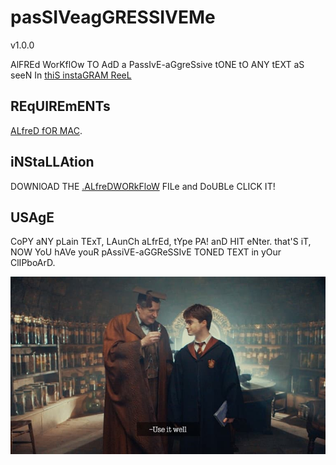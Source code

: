 # pasSIVeagGRESSIVEMe
v1.0.0

AlFREd WorKflOw TO AdD a PassIvE-aGgreSsive tONE tO ANY tEXT aS seeN In [thiS instaGRAM ReeL](https://www.instagram.com/reel/CjBBjejAg1r/?=YmMyMTA2M2Y=)

## REqUIREmENTs

[ALfreD fOR MAC](https://www.alfredapp.com/).

## iNStaLLAtion

DOWNlOAD THE [.ALfreDWORkFloW]() FILe and DoUBLe CLICK IT!

## USAgE

CoPY aNY pLain TExT, LAunCh aLfrEd, tYpe PA! anD HIT eNter. that'S iT, NOW YoU hAVe youR pAssiVE-aGGReSSIvE TONED TEXT in yOur ClIPboArD.

![uSE it WelL!](./assets/img/use-it-well.jpg)